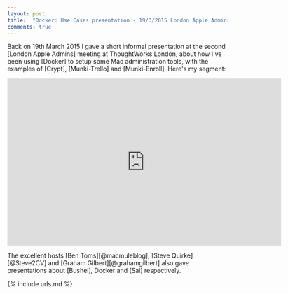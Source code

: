 ```yaml
---
layout: post
title:  "Docker: Use Cases presentation - 19/3/2015 London Apple Admins @ ThoughtWorks London"
comments: true
---
```


Back on 19th March 2015 I gave a short informal presentation at the second [London Apple Admins] meeting at ThoughtWorks London, about how I've been using [Docker] to setup some Mac administration tools, with the examples of [Crypt], [Munki-Trello] and [Munki-Enroll].  Here's my segment:

<iframe type="text/html" width="625" height="382" src="https://www.youtube.com/embed/lo7ZDRK_7BI?version=3&amp;rel=1&amp;fs=1&amp;showsearch=0&amp;showinfo=1&amp;iv_load_policy=1&amp;start=1529&amp;wmode=transparent" frameborder="0" allowfullscreen="true"></iframe>

The excellent hosts [Ben Toms][@macmuleblog], [Steve Quirke][@Steve2CV] and [Graham Gilbert][@grahamgilbert] also gave presentations about [Bushel], Docker and [Sal] respectively.

{% include urls.md %}


